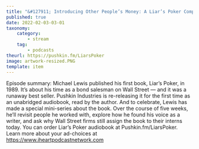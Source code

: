 ```yaml
---
title: "&#127911; Introducing Other People’s Money: A Liar’s Poker Companion"
published: true
date: 2022-02-03-03-01
taxonomy:
    category:
        - stream
    tag:
        - podcasts
theurl: https://pushkin.fm/LiarsPoker
image: artwork-resized.PNG
template: item
---
```


Episode summary: Michael Lewis published his first book, Liar&rsquo;s Poker, in 1989. It&rsquo;s about his time as a bond salesman on Wall Street &mdash; and it was a runaway best seller. Pushkin Industries is re-releasing it for the first time as an unabridged audiobook, read by the author. And to celebrate, Lewis has made a special mini-series about the book. Over the course of five weeks, he&rsquo;ll revisit people he worked with, explore how he found his voice as a writer, and ask why Wall Street firms still assign the book to their interns today. You can order Liar&rsquo;s Poker audiobook at Pushkin.fm/LiarsPoker. Learn more about your ad-choices at https://www.iheartpodcastnetwork.com
